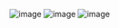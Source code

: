 ![image](https://github.com/Sukhpreet7137/Streamify/assets/101046716/ac1609d9-1186-4e0d-992c-bb7ce7d93a72)
![image](https://github.com/Sukhpreet7137/Streamify/assets/101046716/c993ab81-bfa7-4e96-82e1-0cbcd602e200)
![image](https://github.com/Sukhpreet7137/Streamify/assets/101046716/26322be9-5d67-4522-91be-fca4635711ac)
